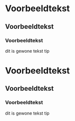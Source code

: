 # Voorbeeldtekst
## Voorbeeldtekst
### Voorbeeldtekst
dit is gewone tekst
tip

# Voorbeeldtekst
## Voorbeeldtekst
### Voorbeeldtekst
dit is gewone tekst
tip